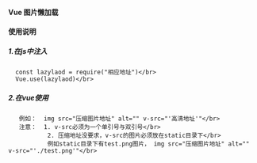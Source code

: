 #### Vue 图片懒加载


#### 使用说明
   ##### 1.在js中注入  
      const lazylaod = require("相应地址")</br>
      Vue.use(lazylaod)</br>
   ##### 2.在vue使用</br>
       例如：  img src="压缩图片地址" alt="" v-src="'高清地址'"</br>
       注意：  1. v-src必须为一个单引号与双引号</br>
               2. 压缩地址没要求，v-src的图片必须放在static目录下</br>
               例如static目录下有test.png图片， img src="压缩图片地址" alt="" v-src="'./test.png'"</br>


